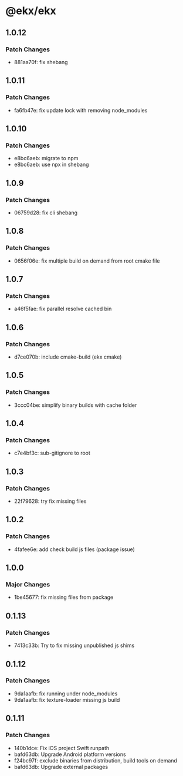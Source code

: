 # @ekx/ekx

## 1.0.12

### Patch Changes

- 881aa70f: fix shebang

## 1.0.11

### Patch Changes

- fa6fb47e: fix update lock with removing node_modules

## 1.0.10

### Patch Changes

- e8bc6aeb: migrate to npm
- e8bc6aeb: use npx in shebang

## 1.0.9

### Patch Changes

- 06759d28: fix cli shebang

## 1.0.8

### Patch Changes

- 0656f06e: fix multiple build on demand from root cmake file

## 1.0.7

### Patch Changes

- a46f5fae: fix parallel resolve cached bin

## 1.0.6

### Patch Changes

- d7ce070b: include cmake-build (ekx cmake)

## 1.0.5

### Patch Changes

- 3ccc04be: simplify binary builds with cache folder

## 1.0.4

### Patch Changes

- c7e4bf3c: sub-gitignore to root

## 1.0.3

### Patch Changes

- 22f79628: try fix missing files

## 1.0.2

### Patch Changes

- 4fafee6e: add check build js files (package issue)

## 1.0.0

### Major Changes

- 1be45677: fix missing files from package

## 0.1.13

### Patch Changes

- 7413c33b: Try to fix missing unpublished js shims

## 0.1.12

### Patch Changes

- 9da1aafb: fix running under node_modules
- 9da1aafb: fix texture-loader missing js build

## 0.1.11

### Patch Changes

- 140b1dce: Fix iOS project Swift runpath
- bafd63db: Upgrade Android platform versions
- f24bc97f: exclude binaries from distribution, build tools on demand
- bafd63db: Upgrade external packages

